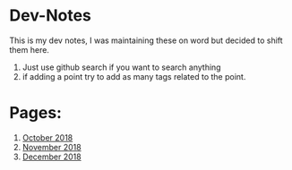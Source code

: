 # Dev-Notes
This is my dev notes, I was maintaining these on word but decided to shift them here.
1. Just use github search if you want to search anything
2. if adding a point try to add as many tags related to the point.

# Pages:
1. [October 2018](2018-Oct.md)
2. [November 2018](2018-Nov.md)
3. [December 2018](2018-Dec.md)
